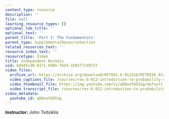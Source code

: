 ```yaml
---
content_type: resource
description: ''
file: null
learning_resource_types: []
optional_tab_title: ''
optional_text: ''
parent_title: 'Part I: The Fundamentals'
parent_type: SupplementalResourceSection
related_resources_text: ''
resource_index_text: ''
resourcetype: Video
title: Independent Normals
uid: bd445cd8-8171-b905-f654-169277c69f27
video_files:
  archive_url: https://archive.org/download/MITRES.6-012S18/MITRES6_012S18_L10-07_300k.mp4
  video_captions_file: /courses/res-6-012-introduction-to-probability-spring-2018/ada0e40124a3535681cf7f8eda924d54_qOQxeYGOIag.vtt
  video_thumbnail_file: https://img.youtube.com/vi/qOQxeYGOIag/default.jpg
  video_transcript_file: /courses/res-6-012-introduction-to-probability-spring-2018/3afe795f040c2cb1abddbe60e9b4ff68_qOQxeYGOIag.pdf
video_metadata:
  youtube_id: qOQxeYGOIag
---
```


**Instructor:** John Tsitsiklis